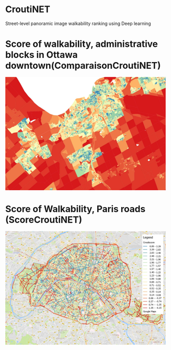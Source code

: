 # CroutiNET
Street-level panoramic image walkability ranking using Deep learning

# Score of walkability, administrative blocks in Ottawa downtown(ComparaisonCroutiNET)

![ComparaisonCroutiNET](/ottawa/result/blockscores.jpg)

# Score of Walkability, Paris roads (ScoreCroutiNET)

![ComparaisonCroutiNET](/paris/croutiscoreColorInvert.jpg)
